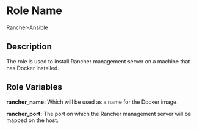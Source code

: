 Role Name
=========
Rancher-Ansible

Description
-----------
The role is used to install Rancher management server on a machine that has Docker installed.

Role Variables
--------------
**rancher_name:** Which will be used as a name for the Docker image.

**rancher_port:** The port on which the Rancher management server will be mapped on the host.


